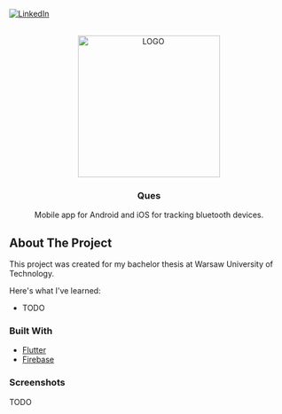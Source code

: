 
[![LinkedIn][linkedin-shield]][linkedin-url]

<!-- PROJECT LOGO -->
<br />
<div align="center">
  <img src="images/logo.png" alt="LOGO" width="256" height="256">

  <h3 align="center">Ques</h3>

  <p align="center">
    Mobile app for Android and iOS for tracking bluetooth devices.
  </p>
</div>


<!-- ABOUT THE PROJECT -->
## About The Project

This project was created for my bachelor thesis at Warsaw University of Technology.

Here's what I've learned:
* TODO

### Built With

* [Flutter](https://flutter.dev/)
* [Firebase](https://firebase.google.com/)

### Screenshots
TODO


<!-- MARKDOWN LINKS & IMAGES -->
[linkedin-shield]: https://img.shields.io/badge/-LinkedIn-black.svg?style=for-the-badge&logo=linkedin&colorB=555
[linkedin-url]: https://linkedin.com/in/iasiu
